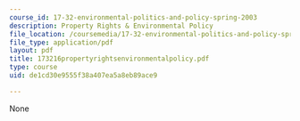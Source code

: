 ```yaml
---
course_id: 17-32-environmental-politics-and-policy-spring-2003
description: Property Rights & Environmental Policy
file_location: /coursemedia/17-32-environmental-politics-and-policy-spring-2003/de1cd30e9555f38a407ea5a8eb89ace9_173216propertyrightsenvironmentalpolicy.pdf
file_type: application/pdf
layout: pdf
title: 173216propertyrightsenvironmentalpolicy.pdf
type: course
uid: de1cd30e9555f38a407ea5a8eb89ace9

---
```

None